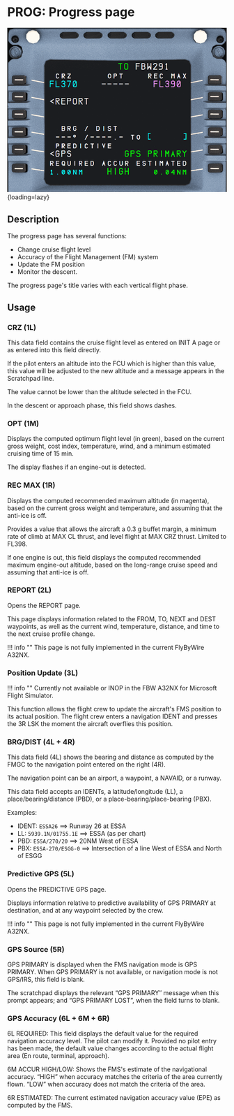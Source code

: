 # PROG: Progress page

![MCDU PROG](../../assets/a32nx-briefing/mcdu/mcdu-prog-page.png){loading=lazy}

## Description

The progress page has several functions:

- Change cruise flight level
- Accuracy of the Flight Management (FM) system
- Update the FM position
- Monitor the descent.

The progress page's title varies with each vertical flight phase.

## Usage

### CRZ (1L)

This data field contains the cruise flight level as entered on INIT A page or as entered into this field directly.

If the pilot enters an altitude into the FCU which is higher than this value, this value will be adjusted to the new altitude and a message appears in the Scratchpad line.

The value cannot be lower than the altitude selected in the FCU.

In the descent or approach phase, this field shows dashes.

### OPT (1M)

Displays the computed optimum flight level (in green), based on the current gross weight, cost index, temperature, wind, and a minimum estimated cruising time of 15 min.

The display flashes if an engine-out is detected.

### REC MAX (1R)

Displays the computed recommended maximum altitude (in magenta), based on the current gross weight and temperature, and assuming that the anti-ice is off.

Provides a value that allows the aircraft a 0.3 g buffet margin, a minimum rate of climb at MAX CL thrust, and level flight at MAX CRZ thrust. Limited to FL398.

If one engine is out, this field displays the computed recommended maximum engine-out altitude, based on the long-range cruise speed and assuming that anti-ice is off.

### REPORT (2L)

Opens the REPORT page.

This page displays information related to the FROM, TO, NEXT and DEST waypoints, as well as the current wind, temperature, distance, and time to the next cruise profile change.

!!! info ""
    This page is not fully implemented in the current FlyByWire A32NX.

### Position Update (3L)

!!! info ""
    Currently not available or INOP in the FBW A32NX for Microsoft Flight Simulator.

This function allows the flight crew to update the aircraft's FMS position to its actual position. The flight crew enters a navigation IDENT and presses the 3R LSK the moment the aircraft overflies this position.

### BRG/DIST (4L + 4R)

This data field (4L) shows the bearing and distance as computed by the FMGC to the navigation point entered on the right (4R).

The navigation point can be an airport, a waypoint, a NAVAID, or a runway.

This data field accepts an IDENTs, a latitude/longitude (LL), a place/bearing/distance (PBD), or a place-bearing/place-bearing (PBX).

Examples:

- IDENT: `ESSA26` ==> Runway 26 at ESSA
- LL: `5939.1N/01755.1E` ==> ESSA (as per chart)
- PBD: `ESSA/270/20` ==> 20NM West of ESSA
- PBX: `ESSA-270/ESGG-0` ==> Intersection of a line West of ESSA and North of ESGG

### Predictive GPS (5L)

Opens the PREDICTIVE GPS page.

Displays information relative to predictive availability of GPS PRIMARY at destination, and at any waypoint selected by the crew.

!!! info ""
    This page is not fully implemented in the current FlyByWire A32NX.

### GPS Source (5R)

GPS PRIMARY is displayed when the FMS navigation mode is GPS PRIMARY. When GPS PRIMARY is not available, or navigation mode is not GPS/IRS, this field is blank.

The scratchpad displays the relevant “GPS PRIMARY″ message when this prompt appears; and “GPS PRIMARY LOST”, when the field turns to blank.

### GPS Accuracy (6L + 6M + 6R)

6L REQUIRED: This field displays the default value for the required navigation accuracy level. The pilot can modify it. Provided no pilot entry has been made, the default value changes according to the actual flight area (En route, terminal, approach).

6M ACCUR HIGH/LOW: Shows the FMS's estimate of the navigational accuracy. “HIGH” when accuracy matches the criteria of the area currently flown. “LOW” when accuracy does not match the criteria of the area.

6R ESTIMATED: The current estimated navigation accuracy value (EPE) as computed by the FMS.
